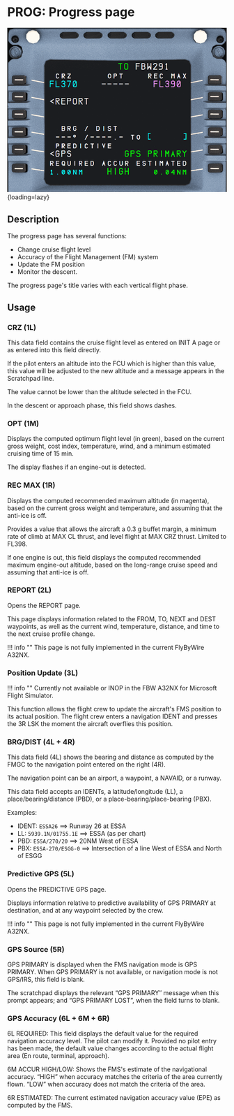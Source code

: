 # PROG: Progress page

![MCDU PROG](../../assets/a32nx-briefing/mcdu/mcdu-prog-page.png){loading=lazy}

## Description

The progress page has several functions:

- Change cruise flight level
- Accuracy of the Flight Management (FM) system
- Update the FM position
- Monitor the descent.

The progress page's title varies with each vertical flight phase.

## Usage

### CRZ (1L)

This data field contains the cruise flight level as entered on INIT A page or as entered into this field directly.

If the pilot enters an altitude into the FCU which is higher than this value, this value will be adjusted to the new altitude and a message appears in the Scratchpad line.

The value cannot be lower than the altitude selected in the FCU.

In the descent or approach phase, this field shows dashes.

### OPT (1M)

Displays the computed optimum flight level (in green), based on the current gross weight, cost index, temperature, wind, and a minimum estimated cruising time of 15 min.

The display flashes if an engine-out is detected.

### REC MAX (1R)

Displays the computed recommended maximum altitude (in magenta), based on the current gross weight and temperature, and assuming that the anti-ice is off.

Provides a value that allows the aircraft a 0.3 g buffet margin, a minimum rate of climb at MAX CL thrust, and level flight at MAX CRZ thrust. Limited to FL398.

If one engine is out, this field displays the computed recommended maximum engine-out altitude, based on the long-range cruise speed and assuming that anti-ice is off.

### REPORT (2L)

Opens the REPORT page.

This page displays information related to the FROM, TO, NEXT and DEST waypoints, as well as the current wind, temperature, distance, and time to the next cruise profile change.

!!! info ""
    This page is not fully implemented in the current FlyByWire A32NX.

### Position Update (3L)

!!! info ""
    Currently not available or INOP in the FBW A32NX for Microsoft Flight Simulator.

This function allows the flight crew to update the aircraft's FMS position to its actual position. The flight crew enters a navigation IDENT and presses the 3R LSK the moment the aircraft overflies this position.

### BRG/DIST (4L + 4R)

This data field (4L) shows the bearing and distance as computed by the FMGC to the navigation point entered on the right (4R).

The navigation point can be an airport, a waypoint, a NAVAID, or a runway.

This data field accepts an IDENTs, a latitude/longitude (LL), a place/bearing/distance (PBD), or a place-bearing/place-bearing (PBX).

Examples:

- IDENT: `ESSA26` ==> Runway 26 at ESSA
- LL: `5939.1N/01755.1E` ==> ESSA (as per chart)
- PBD: `ESSA/270/20` ==> 20NM West of ESSA
- PBX: `ESSA-270/ESGG-0` ==> Intersection of a line West of ESSA and North of ESGG

### Predictive GPS (5L)

Opens the PREDICTIVE GPS page.

Displays information relative to predictive availability of GPS PRIMARY at destination, and at any waypoint selected by the crew.

!!! info ""
    This page is not fully implemented in the current FlyByWire A32NX.

### GPS Source (5R)

GPS PRIMARY is displayed when the FMS navigation mode is GPS PRIMARY. When GPS PRIMARY is not available, or navigation mode is not GPS/IRS, this field is blank.

The scratchpad displays the relevant “GPS PRIMARY″ message when this prompt appears; and “GPS PRIMARY LOST”, when the field turns to blank.

### GPS Accuracy (6L + 6M + 6R)

6L REQUIRED: This field displays the default value for the required navigation accuracy level. The pilot can modify it. Provided no pilot entry has been made, the default value changes according to the actual flight area (En route, terminal, approach).

6M ACCUR HIGH/LOW: Shows the FMS's estimate of the navigational accuracy. “HIGH” when accuracy matches the criteria of the area currently flown. “LOW” when accuracy does not match the criteria of the area.

6R ESTIMATED: The current estimated navigation accuracy value (EPE) as computed by the FMS.
